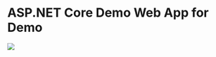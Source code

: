 # ASP.NET Core Demo Web App for Demo

<a href="https://portal.azure.com/#create/Microsoft.Template/uri/https%3A%2F%2Fraw.githubusercontent.com%2Fcloudskills%2Faspnet-core-demo%2Fmaster%2Fazuredeploy.json" target="_blank">
    <img src="http://azuredeploy.net/deploybutton.png"/>
</a>
